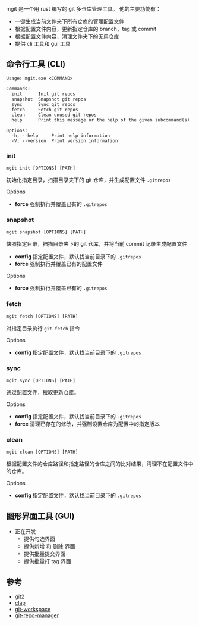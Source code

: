 mgit 是一个用 rust 编写的 git 多仓库管理工具。 他的主要功能有：

- 一键生成当前文件夹下所有仓库的管理配置文件
- 根据配置文件内容，更新指定仓库的 branch，tag 或 commit 
- 根据配置文件内容，清理文件夹下的无用仓库
- 提供 cli 工具和 gui 工具

## 命令行工具 (CLI)

```shell
Usage: mgit.exe <COMMAND>

Commands:
  init      Init git repos
  snapshot  Snapshot git repos
  sync      Sync git repos
  fetch     Fetch git repos
  clean     Clean unused git repos
  help      Print this message or the help of the given subcommand(s)

Options:
  -h, --help     Print help information
  -V, --version  Print version information
```

### init 

```shell
mgit init [OPTIONS] [PATH]
```

初始化指定目录，扫描目录夹下的 git 仓库，并生成配置文件 `.gitrepos`

Options

- **force** 强制执行并覆盖已有的 `.gitrepos`

### snapshot 

```shell
mgit snapshot [OPTIONS] [PATH]
```

快照指定目录，扫描目录夹下的 git 仓库，并将当前 commit 记录生成配置文件

- **config <FILE>** 指定配置文件，默认找当前目录下的 `.gitrepos`
- **force** 强制执行并覆盖已有的配置文件

Options

- **force** 强制执行并覆盖已有的 `.gitrepos`

### fetch 

```shell
mgit fetch [OPTIONS] [PATH]
```

对指定目录执行 `git fetch` 指令

Options

- **config <FILE>** 指定配置文件，默认找当前目录下的 `.gitrepos`

### sync 

```shell
mgit sync [OPTIONS] [PATH]
```

通过配置文件，拉取更新仓库。

Options

- **config <FILE>** 指定配置文件，默认找当前目录下的 `.gitrepos`
- **force** 清理已存在的修改，并强制设置仓库为配置中的指定版本

### clean 

```shell
mgit clean [OPTIONS] [PATH]
```

根据配置文件的仓库路径和指定路径的仓库之间的比对结果，清理不在配置文件中的仓库。

Options

- **config <FILE>** 指定配置文件，默认找当前目录下的 `.gitrepos`

## 图形界面工具 (GUI)

- 正在开发
  - 提供勾选界面
  - 提供新增 和 删除 界面
  - 提供批量提交界面
  - 提供批量打 tag 界面

## 参考

- [git2](https://github.com/rust-lang/git2-rs)
- [clap](https://github.com/clap-rs/clap)
- [git-workspace](https://github.com/orf/git-workspace)
- [git-repo-manager](https://github.com/hakoerber/git-repo-manager)

